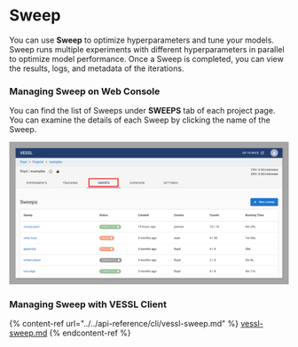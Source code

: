 # Sweep

You can use **Sweep** to optimize hyperparameters and tune your models. Sweep runs multiple experiments with different hyperparameters in parallel to optimize model performance. Once a Sweep is completed, you can view the results, logs, and metadata of the iterations.

### Managing Sweep on Web Console

You can find the list of Sweeps under **SWEEPS** tab of each project page. You can examine the details of each Sweep by clicking the name of the Sweep.

![](<../../.gitbook/assets/image (83).png>)

### Managing Sweep with VESSL Client

{% content-ref url="../../api-reference/cli/vessl-sweep.md" %}
[vessl-sweep.md](../../api-reference/cli/vessl-sweep.md)
{% endcontent-ref %}

